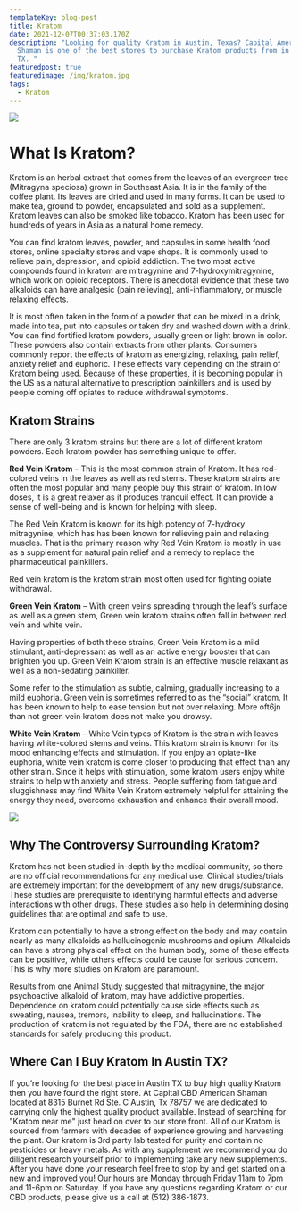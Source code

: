 ```yaml
---
templateKey: blog-post
title: Kratom
date: 2021-12-07T00:37:03.170Z
description: "Looking for quality Kratom in Austin, Texas? Capital American
  Shaman is one of the best stores to purchase Kratom products from in Austin,
  TX. "
featuredpost: true
featuredimage: /img/kratom.jpg
tags:
  - Kratom
---
```

![](/img/kratom.jpg)

# What Is Kratom? 

Kratom is an herbal extract that comes from the leaves of an evergreen tree (Mitragyna speciosa) grown in Southeast Asia. It is in the family of the coffee plant.  Its leaves are dried and used in many forms.  It can be used to make tea, ground to powder, encapsulated and sold as a supplement. Kratom leaves can also be smoked like tobacco.  Kratom has been used for hundreds of years in Asia as a natural home remedy.


You can find kratom leaves, powder, and capsules in some health food stores, online specialty stores and vape shops.  It is commonly used to relieve pain, depression, and opioid addiction. The two most active compounds found in kratom are mitragynine and 7-hydroxymitragynine, which work on opioid receptors.  There is anecdotal evidence that these two alkaloids can have analgesic (pain relieving), anti-inflammatory, or muscle relaxing effects.


It is most often taken in the form of a powder that can be mixed in a drink, made into tea, put into capsules or taken dry and washed down with a drink. You can find fortified kratom powders, usually green or light brown in color. These powders also contain extracts from other plants. Consumers commonly report the effects of kratom as energizing, relaxing, pain relief, anxiety relief and euphoric.  These effects vary depending on the strain of Kratom being used. Because of these properties, it is becoming popular in the US as a natural alternative to prescription painkillers and is used by people coming off opiates to reduce withdrawal symptoms.

## Kratom Strains

There are only 3 kratom strains but there are a lot of different kratom powders.  Each kratom powder has something unique to offer.


**Red Vein Kratom** – This is the most common strain of Kratom. It has red-colored veins in the leaves as well as red stems. These kratom strains are often the most popular and many people buy this strain of kratom. In low doses, it is a great relaxer as it produces tranquil effect. It can provide a sense of well-being and is known for helping with sleep.

 The Red Vein Kratom is known for its high potency of 7-hydroxy mitragynine, which has has  been known for relieving pain and relaxing muscles. That is the primary reason why Red Vein Kratom is mostly in use as a supplement for natural pain relief and a remedy to replace the pharmaceutical painkillers.

Red vein kratom is the kratom strain most often used for fighting opiate withdrawal.

**Green Vein Kratom** – With green veins spreading through the leaf’s surface as well as a green stem, Green vein kratom strains often fall in between red vein and white vein.

Having properties of both these strains, Green Vein Kratom is a mild stimulant, anti-depressant as well as an active energy booster that can brighten you up. Green Vein Kratom strain is an effective muscle relaxant as well as a non-sedating painkiller.

Some refer to the stimulation as subtle, calming, gradually increasing to a mild euphoria. Green vein is sometimes referred to as the “social” kratom.  It has been known to help to ease tension but not over relaxing. More oft6jn than not green vein kratom does not make you drowsy.

**White Vein Kratom** – White Vein types of Kratom is the strain with leaves having white-colored stems and veins. This kratom strain is known for its mood enhancing effects and stimulation. If you enjoy an opiate-like euphoria, white vein kratom is come closer to producing that effect than any other strain. Since it helps with stimulation, some kratom users enjoy white strains to help with anxiety and stress. People suffering from fatigue and sluggishness may find White Vein Kratom extremely helpful for attaining the energy they need, overcome exhaustion and enhance their overall mood.

![](/img/kratom-banner-1.jpg)

## Why The Controversy Surrounding Kratom?

Kratom has not been studied in-depth by the medical community, so there are no official recommendations for any medical use. Clinical studies/trials are extremely important for the development of any new drugs/substance. These studies are prerequisite to identifying harmful effects and adverse interactions with other drugs. These studies also help in determining dosing guidelines that are optimal and safe to use.

Kratom can potentially to have a strong effect on the body and may contain nearly as many alkaloids as hallucinogenic mushrooms and opium. Alkaloids can have a strong physical effect on the human body, some of these effects can be positive, while others effects could be cause for serious concern. This is why more studies on Kratom are paramount.

Results from one Animal Study suggested that mitragynine, the major psychoactive alkaloid of kratom, may have addictive properties. Dependence on kratom could potentially cause side effects such as sweating, nausea, tremors, inability to sleep, and hallucinations. The production of kratom is not regulated by the FDA, there are no established standards for safely producing this product.

## Where Can I Buy Kratom In Austin TX?

If you’re looking for the best place in Austin TX to buy high quality Kratom then you have found the right store. At Capital CBD American Shaman located at 8315 Burnet Rd Ste. C Austin, Tx 78757 we are dedicated to carrying only the highest quality product available.  Instead of searching for "Kratom near me" just head on over to our store front.  All of our Kratom is sourced from farmers with decades of experience growing and harvesting the plant. Our kratom is 3rd party lab tested for purity and contain no pesticides or heavy metals.  As with any supplement we recommend you do diligent research yourself prior to implementing take any new supplements.  After you have done your research feel free to stop by and get started on a new and improved you!  Our hours are Monday through Friday 11am to 7pm and 11-6pm on Saturday. If you have any questions regarding Kratom or our CBD products, please give us a call at (512) 386-1873.